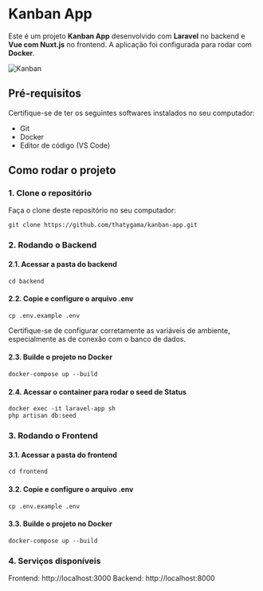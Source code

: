 # Kanban App

Este é um projeto **Kanban App** desenvolvido com **Laravel** no backend e **Vue com Nuxt.js** no frontend. A aplicação foi configurada para rodar com **Docker**.

![Kanban](https://github.com/user-attachments/assets/033d8853-4044-4db9-8df8-10c4baa92825)


## Pré-requisitos

Certifique-se de ter os seguintes softwares instalados no seu computador:

- Git
- Docker
- Editor de código (VS Code)

## Como rodar o projeto

### 1. Clone o repositório
Faça o clone deste repositório no seu computador:

```
git clone https://github.com/thatygama/kanban-app.git
```


### 2. Rodando o Backend

#### 2.1. Acessar a pasta do backend

```
cd backend
```

#### 2.2. Copie e configure o arquivo .env

```
cp .env.example .env
```

Certifique-se de configurar corretamente as variáveis de ambiente, especialmente as de conexão com o banco de dados.

#### 2.3. Builde o projeto no Docker

```
docker-compose up --build
```

#### 2.4. Acessar o container para rodar o seed de Status

```
docker exec -it laravel-app sh
php artisan db:seed
```


### 3. Rodando o Frontend

#### 3.1. Acessar a pasta do frontend

```
cd frontend
```

#### 3.2. Copie e configure o arquivo .env

```
cp .env.example .env
```

#### 3.3. Builde o projeto no Docker

```
docker-compose up --build
```


### 4. Serviços disponíveis
Frontend: http://localhost:3000
Backend: http://localhost:8000
